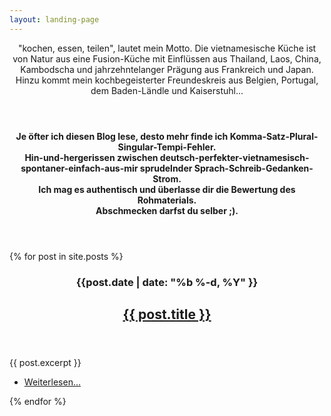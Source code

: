 ```yaml
---
layout: landing-page
---
```

<section id="two" class="wrapper style2">
 <header class="major">
  <div>"kochen, essen, teilen", lautet mein Motto. Die vietnamesische Küche ist von Natur aus eine Fusion-Küche mit Einflüssen aus Thailand, Laos, China, Kambodscha und jahrzehntelanger Prägung aus Frankreich und Japan. Hinzu kommt mein kochbegeisterter Freundeskreis aus Belgien, Portugal, dem Baden-Ländle und Kaiserstuhl...</div>
 </header>
</section>
<section id="main" class="wrapper style1">
  <header class="major">
    <div>
      <b>
        Je öfter ich diesen Blog lese, desto mehr finde ich Komma-Satz-Plural-Singular-Tempi-Fehler.
      </b>
    </div>
    <div>
      <b>
        Hin-und-hergerissen zwischen deutsch-perfekter-vietnamesisch-spontaner-einfach-aus-mir sprudelnder Sprach-Schreib-Gedanken-Strom.
      </b>
    </div>
    <div>
      <b>
        Ich mag es authentisch und überlasse dir die Bewertung des Rohmaterials.
      </b>
    </div>
    <div>
      <b>
        Abschmecken darfst du selber ;).
      </b>
    </div>
  </header>
  {% for post in site.posts %}
    <div class="wrapper {% cycle 'style1', 'style2' %}">
      <header class="major">
        <h3>{{post.date | date: "%b %-d, %Y" }}</h3>
        <h2><a href="{{ site.baseurl }}{{ post.url }}">{{ post.title }}</a></h2>
      </header>
      <section class="container">
        {{ post.excerpt }}
      </section>
      <section class="special">
        <ul class="actions">
          <li><a href="{{ site.baseurl }}{{ post.url }}" class="button {% cycle '', 'alt'%}">Weiterlesen...</a></li>
        </ul>
      </section>
    </div>
  {% endfor %}
</section>
